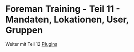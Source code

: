 # Foreman Training - Teil 11 - Mandaten, Lokationen, User, Gruppen

Weiter mit Teil 12 [Plugins](../12_plugins)
